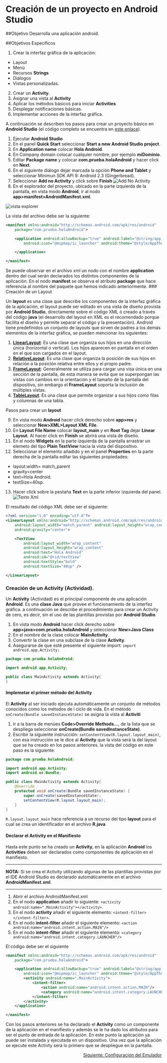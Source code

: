 # Creación de un proyecto en Android Studio

##Objetivo
Desarrolla una aplicación android.

##Objetivos Específicos

1. Crear la interfaz gráfica de la aplicación:
  * Layout
  * Menú
  * Recursos **Strings**
  * Diálogos
  * Vistas personalizadas.
2. Crear un **Activity**.
3. Asignar una vista al **Activity**
4. Aplicar los métodos básicos para iniciar **Activities**
5. Desplegar notificaciones básicas.
6. Implementar acciones de la interfaz gráfica.

A continuación se describen los pasos para crear un proyecto básico en **Android Studio** (el código completo se encuentra en [este enlace](https://github.com/dgonzalez870/HolaAndroid.git)).

1. Ejecutar **Android Studio**
2. En el panel **Quick Start** seleccionar **Start a new Android Studio project**.
3. En **Application name** colocar **Hola Android**.
4. En Company domain colocar cualquier nombre, por ejemplo **miDominio**.
5. Editar **Package name** y colocar **com.prueba.holaAndroid** y hacer click en **Next**.
6. En el siguiente diálogo dejar marcada la opción **Phone and Tablet** y seleccionar Minimun SDK API 9: Android 2.3 (Gingerbread).
7. Seleccionar **Add no Activity** y click sobre **Finish**
![Add No Activity](/capturas/adnoactivity.png)
8. En el explorador del proyecto, ubicado en la parte izquierda de la pantalla, en vista modo **Android**, ir al nodo **app>manifest>AndroidManifest.xml**.

![vista explorer](/capturas/explorer.png)

La vista del archivo debe ser la siguiente:
```xml
<manifest xmlns:android="http://schemas.android.com/apk/res/android"
    package="com.prueba.holaAndroid">

    <application android:allowBackup="true" android:label="@string/app_name"
        android:icon="@mipmap/ic_launcher" android:theme="@style/AppTheme">

    </application>

</manifest>
```
Se puede observar en el archivo xml un nodo con el nombre **application** dentro del cual serán declarados los distintos componentes de la aplicación. En el nodo **manifest** se observa el atributo **package** que hace referencia al nombre del paquete que hemos indicado anteriormente.
###<a name="creaLayout"> Creación de un Layout</a>

Un **layout** es una clase que describe los componentes de la interfaz gráfica de la aplicación, el layout puede ser editado en una vista de diseño provista por **Android Studio**, directamente sobre el código XML ó creado a través del código **java** (el desarrollo del layout en XML es el recomendado porque facilita el diseño y permite separar el código y la presentación). Android tiene predefinidos un conjunto de layouts que sirven de padres a los demás elementos de la interfaz gráfica, se pueden mencionar los siguientes:

1. [**LinearLayout**](http://developer.android.com/reference/android/widget/LinearLayout.html): Es una clase que organiza sus hijos en una dirección única (horizontal o vertical). Los hijos aparecen en pantalla en el orden en el que son cargados en el layout.
2. [**RelativeLayout**](http://developer.android.com/reference/android/widget/RelativeLayout.html): Es una clase que organiza la posición de sus hijos en relación a la posición relativa entre ellos y el propio padre.
3. [**FrameLayout**](http://developer.android.com/reference/android/widget/FrameLayout.html): Generalmente se utiliza para cargar una visa única en una sección de la pantalla, de esta manera se evita que se superpongan las vistas con cambios en la orientación y el tamaño de la pantalla del dispositivo, sin embargo el **FrameLayout** soporta la inclusión de múltiples vistas.
4. [**TableLayout**](https://developer.android.com/guide/topics/ui/layout/grid.html): Es una clase que permite organizar a sus hijos como filas y columnas de una tabla.

Pasos para crear un **layout**

9. En vista modo **Android** hacer click derecho sobre **app>res** y seleccionar **New>XML>Layout XML File**.
10. En **Layout File Name** colocar **layout_main** y en **Root Tag** dejar **Linear Layout**. Al hacer click en **Finish** se abrirá una vista de diseño.
11. En el nodo **Widgets** en la parte izquierda de la pantalla arrastrar un elemeto del tipo **Plain TextView** hacia la vista del dispositivo.
12. Seleccionar el elemento añadido y en el panel **Properties** en la parte derecha de la pantalla editar las siguientes propiedades:
  * layout:width= match_parent
  * gravity=center
  * text=Hola Android.
  * testSize=40sp.
13. Hacer click sobre la pestaña **Text** en la parte inferior izquierda del panel.
![Texto Xml](/capturas/layoutToText.png)

El resultado del código XML debe ser el siguiente:
```xml
<?xml version="1.0" encoding="utf-8"?>
<LinearLayout xmlns:android="http://schemas.android.com/apk/res/android"
    android:layout_width="match_parent" android:layout_height="wrap_content"
    android:gravity="center">

    <TextView
        android:layout_width="wrap_content"
        android:layout_height="wrap_content"
        android:text="Hola Android"
        android:id="@+id/textView"
        android:textStyle="bold"
        android:textSize="40sp" />

</LinearLayout>
```

### Creación de un Activity (Actividad).

Un **Activity** (Actividad) es el principal componente de una aplicación **Android**. Es una **clase Java** que provee el funcionamiento de la interfaz gráfica. a continuación se describe el procedimiento para crear un Activity de cero, es decir, sin el uso de las plantillas provistas por **Android Studio**.

1. En vista modo **Android** hacer click derecho sobre **app>java>com.prueba.holaAndroid** y seleccionar **New>Java Class**
2. En el nombre de la clase colocar **MainActivity**.
3. Convertir la clase en una subclase de la clase **Activity**.
4. Asegurarse de que esté presente el siguiente import: `import android.app.Activity;`
```java
package com.prueba.holaAndroid;

import android.app.Activity;

public class MainActivity extends Activity{
}
```
#### Implemetar el primer método del Activity

El **Activity** al ser iniciado ejecuta automáticamente un conjunto de métodos conocidos como los métodos de l ciclo de vida. En el método `onCreate(Bundle savedInstanceState)` se asigna la vista al **Activiti** 

1. Ir a la barra de menúes **Code>Override Methods...**, de la lista que se despliega seleccionar **onCreate(Bundle savedInstanceState)**.
2. Escribir la siguiente instrucción: `setContentView(R.layout.layout_main)`, con esa instrucción se le dice al **Activity** que la vista será la del layout que se ha creado en los pasos anteriores. la vista del código en este paso es la siguiente:

```java
package com.prueba.holaAndroid;

import android.app.Activity;
import android.os.Bundle;

public class MainActivity extends Activity{
    @Override
    protected void onCreate(Bundle savedInstanceState) {
        super.onCreate(savedInstanceState);
        setContentView(R.layout.layout_main);
    }
}
```

`R.layout.layout_main` hace referencia a un recurso del tipo **layout** para el cual se crea un identificador en el archivo **R.java**

#### Declarar el Activity en el Manifiesto

Hasta este punto se ha creado un **Activity**, en la aplicación **Android** los **Activities** deben ser declarados como componentes de aplicación en el manifiesto. 

***

**NOTA:** Si se crea el Activity utilizando algunas de las plantillas provistas por el IDE Android Studio es declarado automáticamente en el archivo **AndroidManifest.xml**.

***

1. Abrir el archivo AndroidManifest.xml
2. En el nodo **application** añadir lo siguiente: `<activity android:name=".MainActivity"></activity>`.
3. En el nodo **activity** añadir el siguiente elemento: `<intent-filter></intent-filter>`.
4. En el nodo **intent-filter** añadir el siguiente elemento: `<action android:name="android.intent.action.MAIN"/>`
5. En el nodo **intent-filter** añadir el siguiente elemento: `<category android:name="android.intent.category.LAUNCHER"/>`

El código debe ser el siguiente

```xml
<manifest xmlns:android="http://schemas.android.com/apk/res/android"
    package="com.prueba.holaAndroid">

    <application android:allowBackup="true" android:label="@string/app_name"
        android:icon="@mipmap/ic_launcher" android:theme="@style/AppTheme">
        <activity android:name=".MainActivity">
            <intent-filter>
                <action android:name="android.intent.action.MAIN"/>
                <category android:name="android.intent.category.LAUNCHER"/>
            </intent-filter>
        </activity>
    </application>

</manifest>
```
Con los pasos anteriores se ha declarado el **Activity** como un componente de la aplicación en el manifiesto y además se le ha dado los atributos para ser el punto de entrada de la aplicación. En este punto la aplicación ya puede ser instalada y ejecutada en un dispositivo. Una vez que la aplicación se ejecute este Activty será lo primero que se despliegue en la pantalla.
<a href="">
<p align="right">Siguiente: Configuración del Emulador</p></a>


